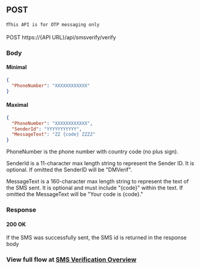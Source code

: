
## POST 

```
❗This API is for OTP messaging only
```

POST https://{API URL}/api/smsverify/verify


### Body
#### Minimal
```json
{
  "PhoneNumber": "XXXXXXXXXXXX"
}
```
#### Maximal
```json
{
  "PhoneNumber": "XXXXXXXXXXXX",
  "SenderId": "YYYYYYYYYYY",
  "MessageText": "ZZ {code} ZZZZ"
}
```
PhoneNumber is the phone number with country code (no plus sign).

SenderId is a 11-character max length string to represent the Sender ID. It is optional. If omitted the SenderID will be "DMVerif".

MessageText is a 160-character max length string to represent the text of the SMS sent. It is optional and must include "{code}" within the text. If omitted the MessageText will be "Your code is {code}."

### Response

#### 200 OK

If the SMS was successfully sent, the SMS id is returned in the response body


### View full flow at [SMS Verification Overview](/smsverification)